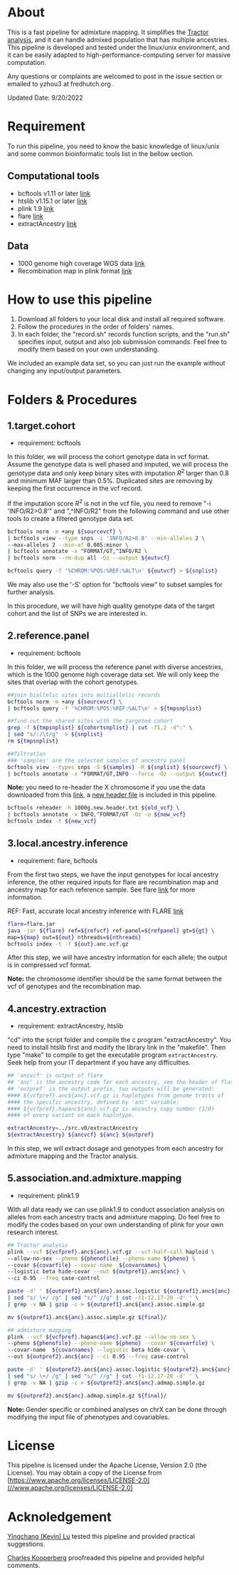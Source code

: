 # About

This is a fast pipeline for admixture mapping. It simplifies the [Tractor analysis](https://github.com/Atkinson-Lab/Tractor/wiki), 
and it can handle admixed population that has multiple ancestries. This pipeline is developed and tested under the linux/unix environment, and it can be easily adapted to high-performance-computing server for massive computation. 

Any questions or complaints are welcomed to post in the issue section or emailed to yzhou3 at fredhutch.org .

Updated Date: 9/20/2022

# Requirement

To run this pipeline, you need to know the basic knowledge of linux/unix and some common bioinformatic tools list in the bellow section.

## Computational tools

* bcftools v1.11 or later [link](https://samtools.github.io/bcftools/)
* htslib v1.15.1 or later [link](https://github.com/samtools/htslib)
* plink 1.9 [link](https://zzz.bwh.harvard.edu/plink/)
* flare [link](https://github.com/browning-lab/flare)
* extractAncestry [link](src.v0/extractAncestry.v2.c)

## Data

* 1000 genome high coverage WGS data [link](http://ftp.1000genomes.ebi.ac.uk/vol1/ftp/data_collections/1000G_2504_high_coverage/working/20201028_3202_phased/)
* Recombination map in plink format [link](https://bochet.gcc.biostat.washington.edu/beagle/genetic_maps/)

# How to use this pipeline

1. Download all folders to your local disk and install all required software.
2. Follow the procedures in the order of folders' names.
3. In each folder, the "record.sh" records function scripts, and the "run.sh" specifies input, output and also job submission commands. Feel free to modify them based on your own understanding.

We included an example data set, so you can just run the example without changing any input/output parameters.

# Folders & Procedures

## 1.target.cohort

* requirement: bcftools

In this folder, we will process the cohort genotype data in vcf format. 
Assume the genotype data is well phased and imputed, we will process the genotype data and only keep binary sites with imputation $R^2$ larger than 0.8 and minimum MAF larger than 0.5%. Duplicated sites are removing by keeping the first occurrence in the vcf record.

If the imputation score $R^2$ is not in the vcf file, you need to remove "-i 'INFO/R2>0.8'" and ",^INFO/R2" from the following command and use other tools to create a filtered genotype data set.

```bash
bcftools norm -m +any ${sourcevcf} \
| bcftools view --type snps -i 'INFO/R2>0.8' --min-alleles 2 \
--max-alleles 2 --min-af 0.005:minor \
| bcftools annotate -x ^FORMAT/GT,^INFO/R2 \
| bcftools norm --rm-dup all -Oz --output ${outvcf}

bcftools query -f '%CHROM:%POS:%REF:%ALT\n' ${outvcf} > ${snplist}
```

We may also use the '-S' option for "bcftools view" to subset samples for further analysis.

In this procedure, we will have high quality genotype data of the target cohort and the list of SNPs we are interested in.


## 2.reference.panel

* requirement: bcftools

In this folder, we will process the reference panel with diverse ancestries, which is the 1000 genome high coverage data set. 
We will only keep the sites that overlap with the cohort genotypes.

```bash
##join biallelic sites into multiallelic records
bcftools norm -m +any ${sourcevcf} \
| bcftools query -f '%CHROM:%POS:%REF:%ALT\n' > ${tmpsnplist}

##find out the shared sites with the targeted cohort
grep -f ${tmpsnplist} ${cohortsnplist} | cut -f1,2 -d":" \
| sed "s/:/\t/g"  > ${snplist}
rm ${tmpsnplist}

##filtration
### 'samples' are the selected samples of ancestry panel
bcftools view --types snps -S ${samples} -R ${snplist} ${sourcevcf} \
| bcftools annotate -x ^FORMAT/GT,INFO --force -Oz --output ${outvcf}
```

**Note:** you need to re-header the X chromosome if you use the data downloaded from this [link](http://ftp.1000genomes.ebi.ac.uk/vol1/ftp/data_collections/1000G_2504_high_coverage/working/20201028_3202_phased/), a [new header file](data/1000g.new.header.txt) is included in this pipeline.

```bash
bcftools reheader -h 1000g.new.header.txt ${old_vcf} \
| bcftools annotate -x INFO,^FORMAT/GT -Oz -o ${new_vcf}
bcftools index -t ${new_vcf}
```

## 3.local.ancestry.inference

* requirement: flare, bcftools

From the first two steps, we have the input genotypes for local ancestry inference, the other required inputs for flare are recombination map and ancestry map for each reference sample. See flare [link](https://github.com/browning-lab/flare) for more information.

REF: Fast, accurate local ancestry inference with FLARE [link](https://www.biorxiv.org/content/10.1101/2022.08.02.502540v1)

```bash
flare=flare.jar
java -jar ${flare} ref=${refvcf} ref-panel=${refpanel} gt=${gt} \
map=${map} out=${out} nthreads=${nthreads}
bcftools index -t -f ${out}.anc.vcf.gz

```
After this step, we will have ancestry information for each allele; the output is in compressed vcf format.


**Note:** the chromosome identifier should be the same format between the vcf of genotypes and the recombination map.


## 4.ancestry.extraction 

* requirement: extractAncestry, htslib

"cd" into the script folder and compile the c program "extractAncestry". You need to install htslib first and modify the library link in the "makefile". Then type "make" to compile to get the executable program `extractAncestry`. Seek help from your IT department if you have any difficulties. 

```bash
## 'ancvcf' is output of flare
## 'anc' is the ancestry code for each ancestry, see the header of flare's output
## 'outpref' is the output prefix, two outputs will be generated: 
#### ${vcfpref}.anc${anc}.vcf.gz is haplotypes from genome tracts of 
#### the specific ancestry, defined by 'anc' variable; 
#### ${vcfpref}.hapanc${anc}.vcf.gz is ancestry copy number (1/0) 
#### of every variant on each haplotype.

extractAncestry=../src.v0/extractAncestry
${extractAncestry} ${ancvcf} ${anc} ${outpref}
```
In this step, we will extract dosage and genotypes from each ancestry for admixture mapping and the Tractor analysis.


## 5.association.and.admixture.mapping

* requirement: plink1.9

With all data ready we can use plink1.9 to conduct association analysis on alleles from each ancestry tracts and admixture mapping. Do feel free to modify the codes based on your own understanding of plink for your own research interest.

```bash
## Tractor analysis
plink --vcf ${vcfpref}.anc${anc}.vcf.gz --vcf-half-call haploid \
--allow-no-sex --pheno ${phenofile} --pheno-name ${pheno} \
--covar ${covarfile} --covar-name  ${covarnames} \
--logistic beta hide-covar --out ${outpref1}.anc${anc} \
--ci 0.95 --freq case-control

paste -d' ' ${outpref1}.anc${anc}.assoc.logistic ${outpref1}.anc${anc}.frq.cc \
| sed "s/ \+/ /g" | sed "s/^ //g" | cut -f1-12,17-20 -d' ' \
| grep -v NA | gzip -c > ${outpref1}.anc${anc}.assoc.simple.gz

mv ${outpref1}.anc${anc}.assoc.simple.gz ${final}/

## admixture mapping
plink --vcf ${vcfpref}.hapanc${anc}.vcf.gz --allow-no-sex \
--pheno ${phenofile} --pheno-name ${pheno} --covar ${covarfile} \
--covar-name  ${covarnames} --logistic beta hide-covar \
--out ${outpref2}.anc${anc} --ci 0.95 --freq case-control

paste -d' ' ${outpref2}.anc${anc}.assoc.logistic ${outpref2}.anc${anc}.frq.cc \
| sed "s/ \+/ /g" | sed "s/^ //g" | cut -f1-12,17-20 -d' ' \
| grep -v NA | gzip -c > ${outpref2}.anc${anc}.admap.simple.gz

mv ${outpref2}.anc${anc}.admap.simple.gz ${final}/

```

**Note:** Gender specific or combined analyses on chrX can be done through modifying the input file of phenotypes and covariables.


# License

This pipeline is licensed under the Apache License, Version 2.0 (the License). You may obtain a copy of the License from [https://www.apache.org/licenses/LICENSE-2.0](//www.apache.org/licenses/LICENSE-2.0)

# Acknoledgement

[Yingchang (Kevin) Lu](https://medicine.vumc.org/person/yingchang-kevin-lu-md-phd) tested this pipeline and provided practical suggestions. 

[Charles Kooperberg](https://www.fredhutch.org/en/faculty-lab-directory/kooperberg-charles.html) proofreaded this pipeline and provided helpful comments. 
